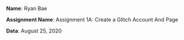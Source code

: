 **Name**: Ryan Bae

**Assignment Name**: Assignment 1A: Create a Glitch Account And Page

**Data**: August 25, 2020
